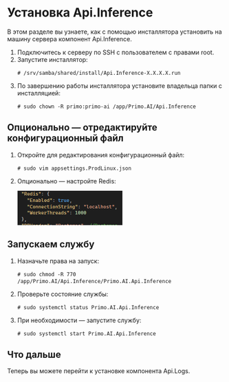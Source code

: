 # Установка Api.Inference 

В этом разделе вы узнаете, как с помощью инсталлятора установить на машину сервера компонент Api.Inference.

1. Подключитесь к серверу по SSH с пользователем с правами root. 
1. Запустите инсталлятор:
   ```
   # /srv/samba/shared/install/Api.Inference-X.X.X.X.run
   ```
1. По завершению работы инсталлятора установите владельца папки с инсталляцией:
   ```
   # sudo chown -R primo:primo-ai /app/Primo.AI/Api.Inference
   ```

## Опционально — отредактируйте конфигурационный файл

1. Откройте для редактирования конфигурационный файл:
   ```
   # sudo vim appsettings.ProdLinux.json
   ```   
1. Опционально — настройте Redis:
 
   ![](<../../../../.gitbook/assets1/primo-ai/install/inference/inference-3.png>)


## Запускаем службу

1. Назначьте права на запуск:
   ```
   # sudo chmod -R 770 /app/Primo.AI/Api.Inference/Primo.AI.Api.Inference
   ```
1. Проверьте состояние службы:
   ```
   # sudo systemctl status Primo.AI.Api.Inference
   ```
1. При необходимости — запустите службу:
   ```
   # sudo systemctl start Primo.AI.Api.Inference
   ```

## Что дальше

Теперь вы можете перейти к установке компонента Api.Logs.
